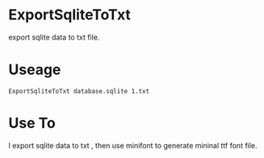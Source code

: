 # ExportSqliteToTxt
export sqlite data to txt file. 


# Useage
````
ExportSqliteToTxt database.sqlite 1.txt
````


# Use To
I export sqlite data to txt , then use minifont to generate mininal ttf font file.

